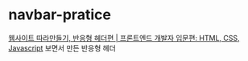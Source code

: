 # navbar-pratice
[웹사이트 따라만들기, 반응형 헤더편 | 프론트엔드 개발자 입문편: HTML, CSS, Javascript](https://www.youtube.com/watch?v=X91jsJyZofw&t=815s)
보면서 만든 반응형 헤더
